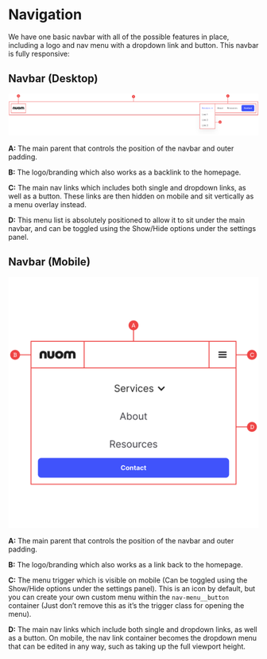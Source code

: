 # Navigation

We have one basic navbar with all of the possible features in place, including a logo and nav menu with a dropdown link and button. This navbar is fully responsive:

## Navbar (Desktop)

![navbar-desktop.png](anatomy/2-navigation/navbar-desktop.png)

**A:** The main parent that controls the position of the navbar and outer padding.

**B:** The logo/branding which also works as a backlink to the homepage.

**C:** The main nav links which includes both single and dropdown links, as well as a button. These links are then hidden on mobile and sit vertically as a menu overlay instead.

**D:** This menu list is absolutely positioned to allow it to sit under the main navbar, and can be toggled using the Show/Hide options under the settings panel.

## Navbar (Mobile)

![navbar-mobile.png](anatomy/2-navigation/navbar-mobile.png)

**A:** The main parent that controls the position of the navbar and outer padding.

**B:** The logo/branding which also works as a link back to the homepage.

**C:** The menu trigger which is visible on mobile (Can be toggled using the Show/Hide options under the settings panel). This is an icon by default, but you can create your own custom menu within the `nav-menu__button` container (Just don’t remove this as it’s the trigger class for opening the menu).

**D:** The main nav links which include both single and dropdown links, as well as a button. On mobile, the nav link container becomes the dropdown menu that can be edited in any way, such as taking up the full viewport height.
